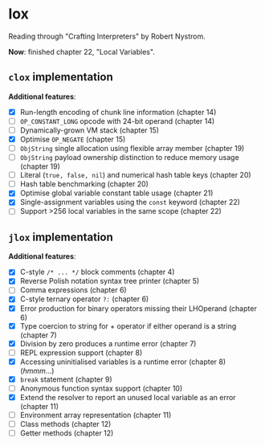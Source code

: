 # lox

Reading through "Crafting Interpreters" by Robert Nystrom.

**Now**: finished chapter 22, "Local Variables".

## `clox` implementation

**Additional features**:

- [X] Run-length encoding of chunk line information (chapter 14)
- [ ] `OP_CONSTANT_LONG` opcode with 24-bit operand (chapter 14)
- [ ] Dynamically-grown VM stack (chapter 15)
- [X] Optimise `OP_NEGATE` (chapter 15)
- [ ] `ObjString` single allocation using flexible array member (chapter 19)
- [ ] `ObjString` payload ownership distinction to reduce memory usage (chapter 19)
- [ ] Literal (`true, false, nil`) and numerical hash table keys (chapter 20)
- [ ] Hash table benchmarking (chapter 20)
- [X] Optimise global variable constant table usage (chapter 21)
- [X] Single-assignment variables using the `const` keyword (chapter 22)
- [ ] Support >256 local variables in the same scope (chapter 22)

## `jlox` implementation

**Additional features**:

- [X] C-style `/* ... */` block comments (chapter 4)
- [X] Reverse Polish notation syntax tree printer (chapter 5)
- [ ] Comma expressions (chapter 6)
- [X] C-style ternary operator `?:` (chapter 6)
- [X] Error production for binary operators missing their LHOperand (chapter 6)
- [X] Type coercion to string for + operator if either operand is a string (chapter 7)
- [X] Division by zero produces a runtime error (chapter 7)
- [ ] REPL expression support (chapter 8)
- [X] Accessing uninitialised variables is a runtime error (chapter 8) (_hmmm_...)
- [X] `break` statement (chapter 9)
- [ ] Anonymous function syntax support (chapter 10)
- [X] Extend the resolver to report an unused local variable as an error (chapter 11)
- [ ] Environment array representation (chapter 11)
- [ ] Class methods (chapter 12)
- [ ] Getter methods (chapter 12)
